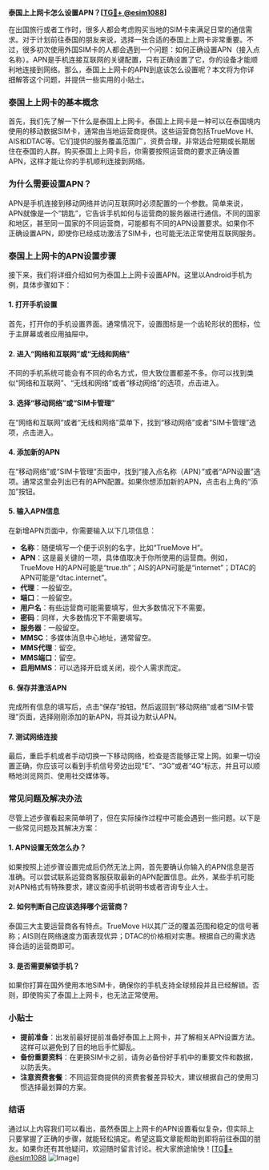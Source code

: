 **泰国上上网卡怎么设置APN？[[TG💪+ @esim1088](https://t.me/s/esim1088)]**

在出国旅行或者工作时，很多人都会考虑购买当地的SIM卡来满足日常的通信需求。对于计划前往泰国的朋友来说，选择一张合适的泰国上上网卡非常重要。不过，很多初次使用外国SIM卡的人都会遇到一个问题：如何正确设置APN（接入点名称）。APN是手机连接互联网的关键配置，只有正确设置了它，你的设备才能顺利地连接到网络。那么，泰国上上网卡的APN到底该怎么设置呢？本文将为你详细解答这个问题，并提供一些实用的小贴士。

### 泰国上上网卡的基本概念

首先，我们先了解一下什么是泰国上上网卡。泰国上上网卡是一种可以在泰国境内使用的移动数据SIM卡，通常由当地运营商提供。这些运营商包括TrueMove H、AIS和DTAC等。它们提供的服务覆盖范围广，资费合理，非常适合短期或长期居住在泰国的人群。购买泰国上上网卡后，你需要按照运营商的要求正确设置APN，这样才能让你的手机顺利连接到网络。

### 为什么需要设置APN？

APN是手机连接到移动网络并访问互联网时必须配置的一个参数。简单来说，APN就像是一个“钥匙”，它告诉手机如何与运营商的服务器进行通信。不同的国家和地区，甚至同一国家的不同运营商，可能都有不同的APN设置要求。如果你不正确设置APN，即使你已经成功激活了SIM卡，也可能无法正常使用互联网服务。

### 泰国上上网卡的APN设置步骤

接下来，我们将详细介绍如何为泰国上上网卡设置APN。这里以Android手机为例，具体步骤如下：

#### 1. 打开手机设置
首先，打开你的手机设置界面。通常情况下，设置图标是一个齿轮形状的图标，位于主屏幕或者应用抽屉中。

#### 2. 进入“网络和互联网”或“无线和网络”
不同的手机系统可能会有不同的命名方式，但大致位置都差不多。你可以找到类似“网络和互联网”、“无线和网络”或者“移动网络”的选项，点击进入。

#### 3. 选择“移动网络”或“SIM卡管理”
在“网络和互联网”或者“无线和网络”菜单下，找到“移动网络”或者“SIM卡管理”选项，点击进入。

#### 4. 添加新的APN
在“移动网络”或“SIM卡管理”页面中，找到“接入点名称（APN）”或者“APN设置”选项。通常这里会列出已有的APN配置。如果你想添加新的APN，点击右上角的“添加”按钮。

#### 5. 输入APN信息
在新增APN页面中，你需要输入以下几项信息：
- **名称**：随便填写一个便于识别的名字，比如“TrueMove H”。
- **APN**：这是最关键的一项，具体值取决于你所使用的运营商。例如，TrueMove H的APN可能是“true.th”；AIS的APN可能是“internet”；DTAC的APN可能是“dtac.internet”。
- **代理**：一般留空。
- **端口**：一般留空。
- **用户名**：有些运营商可能需要填写，但大多数情况下不需要。
- **密码**：同样，大多数情况下不需要填写。
- **服务器**：一般留空。
- **MMSC**：多媒体消息中心地址，通常留空。
- **MMS代理**：留空。
- **MMS端口**：留空。
- **启用MMS**：可以选择开启或关闭，视个人需求而定。

#### 6. 保存并激活APN
完成所有信息的填写后，点击“保存”按钮。然后返回到“移动网络”或者“SIM卡管理”页面，选择刚刚添加的新APN，将其设为默认APN。

#### 7. 测试网络连接
最后，重启手机或者手动切换一下移动网络，检查是否能够正常上网。如果一切设置正确，你应该可以看到手机信号旁边出现“E”、“3G”或者“4G”标志，并且可以顺畅地浏览网页、使用社交媒体等。

### 常见问题及解决办法

尽管上述步骤看起来简单明了，但在实际操作过程中可能会遇到一些问题。以下是一些常见问题及其解决方案：

#### 1. APN设置无效怎么办？
如果按照上述步骤设置完成后仍然无法上网，首先要确认你输入的APN信息是否准确。可以尝试联系运营商客服获取最新的APN配置信息。此外，某些手机可能对APN格式有特殊要求，建议查阅手机说明书或者咨询专业人士。

#### 2. 如何判断自己应该选择哪个运营商？
泰国三大主要运营商各有特点。TrueMove H以其广泛的覆盖范围和稳定的信号著称；AIS则在网络速度方面表现优异；DTAC的价格相对实惠。根据自己的需求选择合适的运营商即可。

#### 3. 是否需要解锁手机？
如果你打算在国外使用本地SIM卡，确保你的手机支持全球频段并且已经解锁。否则，即使购买了泰国上上网卡，也无法正常使用。

### 小贴士

- **提前准备**：出发前最好提前准备好泰国上上网卡，并了解相关APN设置方法。这样可以避免到了目的地后手忙脚乱。
- **备份重要资料**：在更换SIM卡之前，请务必备份好手机中的重要文件和数据，以防丢失。
- **注意资费套餐**：不同运营商提供的资费套餐差异较大，建议根据自己的使用习惯选择最划算的方案。

### 结语

通过以上内容我们可以看出，虽然泰国上上网卡的APN设置看似复杂，但实际上只要掌握了正确的步骤，就能轻松搞定。希望这篇文章能帮助到即将前往泰国的朋友。如果你还有其他疑问，欢迎随时留言讨论。祝大家旅途愉快！[[TG💪+ @esim1088](https://t.me/s/esim1088) ![Image](https://i.postimg.cc/4NQfJmqS/Snipaste-2025-05-13-00-14-12.png)]